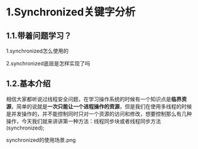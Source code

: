 # 1.Synchronized关键字分析

## 1.1.带着问题学习？

1.synchronized怎么使用的

2.synchronized底层是怎样实现了吗

## 1.2.基本介绍

相信大家都听说过线程安全问题，在学习操作系统的时候有一个知识点是**临界资源**，简单的说就是**一次只能让一个进程操作的资源**，但是我们在使用多线程的时候是并发操作的，并不能控制同时只对一个资源的访问和修改，想要控制那么有几种操作，今天我们就来讲讲第一种方法：线程同步块或者线程同步方法\(synchronized\);

synchronized的使用场景.png



